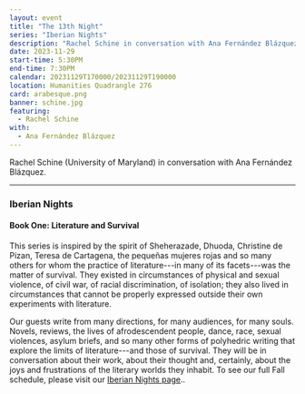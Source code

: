 ```yaml
---
layout: event
title: "The 13th Night"
series: "Iberian Nights"
description: "Rachel Schine in conversation with Ana Fernández Blázquez."
date: 2023-11-29
start-time: 5:30PM
end-time: 7:30PM
calendar: 20231129T170000/20231129T190000
location: Humanities Quadrangle 276
card: arabesque.png
banner: schine.jpg
featuring:
  - Rachel Schine
with:
  - Ana Fernández Blázquez
---
```


Rachel Schine (University of Maryland) in conversation with Ana Fernández Blázquez.

---

### Iberian Nights

#### Book One: Literature and Survival

This series is inspired by the spirit of Sheherazade, Dhuoda, Christine de Pizan, Teresa de Cartagena, the pequeñas mujeres rojas and so many others for whom the practice of literature---in many of its facets---was the matter of survival. They existed in circumstances of physical and sexual violence, of civil war, of racial discrimination, of isolation; they also lived in circumstances that cannot be properly expressed outside their own experiments with literature.

Our guests write from many directions, for many audiences, for many souls. Novels, reviews, the lives of afrodescendent people, dance, race, sexual violences, asylum briefs, and so many other forms of polyhedric writing that explore the limits of literature---and those of survival. They will be in conversation about their work, about their thought and, certainly, about the joys and frustrations of the literary worlds they inhabit. To see our full Fall schedule, please visit our [Iberian Nights page](https://creativeforum.yale.edu/special/iberian-nights.html)..

